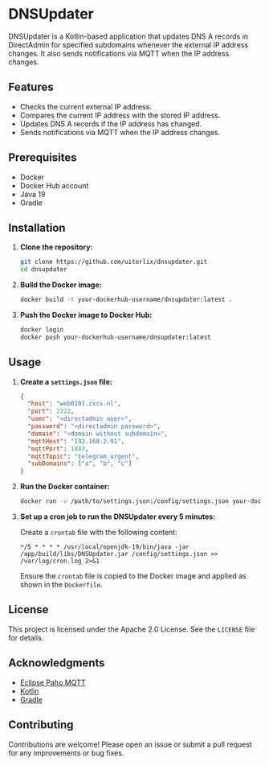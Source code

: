 # DNSUpdater

DNSUpdater is a Kotlin-based application that updates DNS A records in DirectAdmin 
for specified subdomains whenever the external IP address changes.
It also sends notifications via MQTT when the IP address changes.

## Features

- Checks the current external IP address.
- Compares the current IP address with the stored IP address.
- Updates DNS A records if the IP address has changed.
- Sends notifications via MQTT when the IP address changes.

## Prerequisites

- Docker
- Docker Hub account
- Java 19
- Gradle

## Installation

1. **Clone the repository:**

    ```sh
    git clone https://github.com/uiterlix/dnsupdater.git
    cd dnsupdater
    ```

2. **Build the Docker image:**

    ```sh
    docker build -t your-dockerhub-username/dnsupdater:latest .
    ```

3. **Push the Docker image to Docker Hub:**

    ```sh
    docker login
    docker push your-dockerhub-username/dnsupdater:latest
    ```

## Usage

1. **Create a `settings.json` file:**

    ```json
    {
      "host": "web0101.zxcs.nl",
      "port": 2222,
      "user": "<directadmin user>",
      "password": "<directadmin password>",
      "domain": "<domain without subdomain>",
      "mqttHost": "192.168.2.91",
      "mqttPort": 1883,
      "mqttTopic": "telegram_urgent",
      "subDomains": ["a", "b", "c"]
    }
    ```

2. **Run the Docker container:**

    ```sh
    docker run -v /path/to/settings.json:/config/settings.json your-dockerhub-username/dnsupdater:latest
    ```

3. **Set up a cron job to run the DNSUpdater every 5 minutes:**

   Create a `crontab` file with the following content:

    ```cron
    */5 * * * * /usr/local/openjdk-19/bin/java -jar /app/build/libs/DNSUpdater.jar /config/settings.json >> /var/log/cron.log 2>&1
    ```

   Ensure the `crontab` file is copied to the Docker image and applied as shown in the `Dockerfile`.

## License

This project is licensed under the Apache 2.0 License. See the `LICENSE` file for details.

## Acknowledgments

- [Eclipse Paho MQTT](https://www.eclipse.org/paho/)
- [Kotlin](https://kotlinlang.org/)
- [Gradle](https://gradle.org/)

## Contributing

Contributions are welcome! Please open an issue or submit a pull request for any improvements or bug fixes.